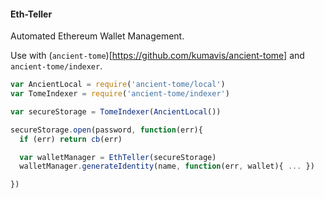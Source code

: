 #### Eth-Teller

Automated Ethereum Wallet Management.

Use with (`ancient-tome`)[https://github.com/kumavis/ancient-tome] and `ancient-tome/indexer`.

```js
var AncientLocal = require('ancient-tome/local')
var TomeIndexer = require('ancient-tome/indexer')

var secureStorage = TomeIndexer(AncientLocal())

secureStorage.open(password, function(err){
  if (err) return cb(err)

  var walletManager = EthTeller(secureStorage)
  walletManager.generateIdentity(name, function(err, wallet){ ... })

})
```